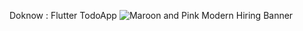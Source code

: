 Doknow : Flutter TodoApp
![Maroon and Pink Modern Hiring Banner](https://github.com/bhusalmanish/DoKnow/assets/69428947/e12d209d-5d45-4617-a4e0-208601d7da6b)
